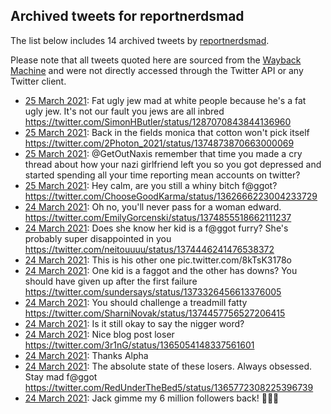 ## Archived tweets for reportnerdsmad

The list below includes 14 archived tweets by
[reportnerdsmad](https://twitter.com/reportnerdsmad).

Please note that all tweets quoted here are sourced from the
[Wayback Machine](https://web.archive.org) and were not directly accessed through the Twitter API or
any Twitter client.

* [25 March 2021](https://web.archive.org/web/20210325003926/https://twitter.com/ReportNerdsMad/status/1374874662576877575): Fat ugly jew mad at white people because he's a fat ugly jew.   It's not our fault you jews are all inbred https://twitter.com/SimonHButler/status/1287070843844136960 <!--1374874662576877575-->
* [25 March 2021](https://web.archive.org/web/20210325000241/https://twitter.com/ReportNerdsMad/status/1374874301757714432): Back in the fields monica that cotton won't pick itself https://twitter.com/2Photon_2021/status/1374873870663000069 <!--1374874301757714432-->
* [25 March 2021](https://web.archive.org/web/20210325000202/https://twitter.com/ReportNerdsMad/status/1374874137898799104): @GetOutNaxis  remember that time you made a cry thread about how your nazi girlfriend left you so you got depressed and started spending all your time reporting mean accounts on twitter? <!--1374874137898799104-->
* [25 March 2021](https://web.archive.org/web/20210325000040/https://twitter.com/ReportNerdsMad/status/1374873667755155466): Hey calm, are you still a whiny bitch f@ggot? https://twitter.com/ChooseGoodKarma/status/1362666223004233729 <!--1374873667755155466-->
* [24 March 2021](https://web.archive.org/web/20210324235515/https://twitter.com/ReportNerdsMad/status/1374872424815058950): Oh no, you'll never pass for a woman edward. https://twitter.com/EmilyGorcenski/status/1374855518662111237 <!--1374872424815058950-->
* [24 March 2021](https://web.archive.org/web/20210324235250/https://twitter.com/ReportNerdsMad/status/1374871792741847042): Does she know her kid is a f@ggot furry? She's probably super disappointed in you https://twitter.com/neitouuuu/status/1374446241476538372 <!--1374871792741847042-->
* [24 March 2021](https://web.archive.org/web/20210324234616/https://twitter.com/ReportNerdsMad/status/1374870172901629955): This is his other one pic.twitter.com/8kTsK3178o <!--1374870172901629955-->
* [24 March 2021](https://web.archive.org/web/20210324234218/https://twitter.com/ReportNerdsMad/status/1374869164280573952): One kid is a faggot and the other has downs? You should have given up after the first failure https://twitter.com/sundersays/status/1373326456613376005 <!--1374869164280573952-->
* [24 March 2021](https://web.archive.org/web/20210324233421/https://twitter.com/ReportNerdsMad/status/1374867182375510018): You should challenge a treadmill fatty https://twitter.com/SharniNovak/status/1374457756527206415 <!--1374867182375510018-->
* [24 March 2021](https://web.archive.org/web/20210324232930/https://twitter.com/ReportNerdsMad/status/1374865962785140737): Is it still okay to say the nigger word? <!--1374865962785140737-->
* [24 March 2021](https://web.archive.org/web/20210324231756/https://twitter.com/ReportNerdsMad/status/1374863018861895680): Nice blog post loser https://twitter.com/3r1nG/status/1365054148337561601 <!--1374863018861895680-->
* [24 March 2021](https://web.archive.org/web/20210324231243/https://twitter.com/ReportNerdsMad/status/1374861681487056899): Thanks Alpha <!--1374861681487056899-->
* [24 March 2021](https://web.archive.org/web/20210324231126/https://twitter.com/ReportNerdsMad/status/1374861389446086658): The absolute state of these losers. Always obsessed.  Stay mad f@ggot https://twitter.com/RedUnderTheBed5/status/1365772308225396739 <!--1374861389446086658-->
* [24 March 2021](https://web.archive.org/web/20210324230650/https://twitter.com/ReportNerdsMad/status/1374860168404508672): Jack gimme my 6 million followers back! 🤬🤬🤬 <!--1374860168404508672-->
